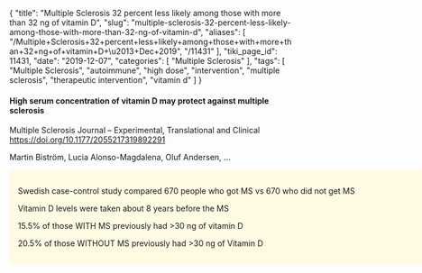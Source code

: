 {
    "title": "Multiple Sclerosis 32 percent less likely among those with more than 32 ng of vitamin D",
    "slug": "multiple-sclerosis-32-percent-less-likely-among-those-with-more-than-32-ng-of-vitamin-d",
    "aliases": [
        "/Multiple+Sclerosis+32+percent+less+likely+among+those+with+more+than+32+ng+of+vitamin+D+\u2013+Dec+2019",
        "/11431"
    ],
    "tiki_page_id": 11431,
    "date": "2019-12-07",
    "categories": [
        "Multiple Sclerosis"
    ],
    "tags": [
        "Multiple Sclerosis",
        "autoimmune",
        "high dose",
        "intervention",
        "multiple sclerosis",
        "therapeutic intervention",
        "vitamin d"
    ]
}


#### High serum concentration of vitamin D may protect against multiple sclerosis

Multiple Sclerosis Journal – Experimental, Translational and Clinical https://doi.org/10.1177/2055217319892291

Martin Biström, Lucia Alonso-Magdalena, Oluf Andersen, ...

<div class="border" style="background-color:#FFFAE2;padding:15px;margin:10px 0;border-radius:5px;width:800px">

Swedish case-control study compared 670 people who got MS vs 670 who did not get MS

Vitamin D levels were taken about 8 years before the MS

15.5% of those WITH MS previously had >30 ng of vitamin D

20.5% of those WITHOUT MS previously had >30 ng of Vitamin D